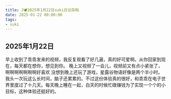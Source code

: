 ```yaml
---
title: J🕊️2025年1月22日suki日记存档
date: 2025-01-22 00:00:00
tags:
- suki
---
```


## 2025年1月22日

早上收到了乖乖发来的视频，我反复观看了好几遍，真的好可爱啊。从你回家到现在，每天都在想你，想见到你。
晚上又视频了一会儿，视频前又有点小紧张了， 啊啊啊啊啊啊啊好喜欢
没想到晚上还玩了游戏，星露谷物语好像是两个半小时。我头一次玩这么长时间，脑子还累累的。不过这份体验真的很好，和乖乖在电子世界里度过了十几天。每天晚上睡在一起，白天的时候忙碌赚钱为了实现一个个的小目标，这种体验还挺好的。
